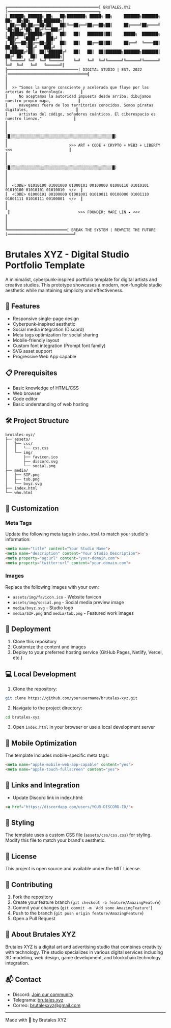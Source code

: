 
```
╔════════════════════════════════════════[ BRUTALES.XYZ ]════════════════════════════════════════╗
║ ██████╗ ██████╗ ██╗   ██╗████████╗ █████╗ ██╗     ███████╗███████╗    ██╗  ██╗██╗   ██╗███████╗║
║ ██╔══██╗██╔══██╗██║   ██║╚══██╔══╝██╔══██╗██║     ██╔════╝██╔════╝    ╚██╗██╔╝╚██╗ ██╔╝╚══███╔╝║
║ ██████╔╝██████╔╝██║   ██║   ██║   ███████║██║     █████╗  ███████╗     ╚███╔╝  ╚████╔╝   ███╔╝ ║
║ ██╔══██╗██╔══██╗██║   ██║   ██║   ██╔══██║██║     ██╔══╝  ╚════██║     ██╔██╗   ╚██╔╝   ███╔╝  ║
║ ██████╔╝██║  ██║╚██████╔╝   ██║   ██║  ██║███████╗███████╗███████║    ██╔╝ ██╗   ██║   ███████╗║
║ ╚═════╝ ╚═╝  ╚═╝ ╚═════╝    ╚═╝   ╚═╝  ╚═╝╚══════╝╚══════╝╚══════╝    ╚═╝  ╚═╝   ╚═╝   ╚══════╝║
╠═══════════════════════════════[ DIGITAL STUDIO | EST. 2022 ]═══════════════════════════════════╣
║                                                                                                ║
║  >> "Somos la sangre consciente y acelerada que fluye por las arterias de la tecnología.       ║
║     No aceptamos la autoridad impuesta desde arriba; dibujamos nuestro propio mapa,            ║
║     navegamos fuera de los territorios conocidos. Somos piratas digitales,                     ║
║     artistas del código, soñadores cuánticos. El ciberespacio es nuestro lienzo."              ║
║                                                                                                ║
║                        [█░░░░░░░░░░░░░░░░░░░░░░░░░░░░░░░░░░░░░░░░░░░░░█]                       ║
║                           >>> ART + CODE + CRYPTO + WEB3 + LIBERTY <<<                         ║
║                                                                                                ║
║                        [█░░░░░░░░░░░░░░░░░░░░░░░░░░░░░░░░░░░░░░░░░░░░░█]                       ║
║                                                                                                ║
║  <CODE> 01010100 01001000 01000101 00100000 01000110 01010101 01010100 01010101 01010010  </>  ║
║  <CODE> 01000101 00100000 01001001 01010011 00100000 01001110 01001111 01010111 00100001  </>  ║
║                                                                                                ║
 ║                              >>> FOUNDER: MARI LIN ★ <<<                                    ║ 
║                                                                                                ║
╚══════════════════════════[ BREAK THE SYSTEM | REWRITE THE FUTURE ]═════════════════════════════╝
```

# Brutales XYZ - Digital Studio Portfolio Template

A minimalist, cyberpunk-inspired portfolio template for digital artists and creative studios. This prototype showcases a modern, non-fungible studio aesthetic while maintaining simplicity and effectiveness.

## 🚀 Features

- Responsive single-page design
- Cyberpunk-inspired aesthetic
- Social media integration (Discord)
- Meta tags optimization for social sharing
- Mobile-friendly layout
- Custom font integration (Prompt font family)
- SVG asset support
- Progressive Web App capable

## 📋 Prerequisites

- Basic knowledge of HTML/CSS
- Web browser
- Code editor
- Basic understanding of web hosting

## 🛠 Project Structure

```
brutales-xyz/
├── assets/
│   ├── css/
│   │   └── css.css
│   └── img/
│       ├── favicon.ico
│       ├── discord.svg
│       └── social.png
├── media/
│   ├── SIF.png
│   ├── tob.png
│   └── bxyz.svg
├── index.html
└── who.html
```

## 🎨 Customization

### Meta Tags
Update the following meta tags in `index.html` to match your studio's information:

```html
<meta name="title" content="Your Studio Name">
<meta name="description" content="Your Studio Description">
<meta property="og:url" content="your-domain.com">
<meta property="twitter:url" content="your-domain.com">
```

### Images
Replace the following images with your own:
- `assets/img/favicon.ico` - Website favicon
- `assets/img/social.png` - Social media preview image
- `media/bxyz.svg` - Studio logo
- `media/SIF.png` and `media/tob.png` - Featured work images

## 🚀 Deployment

1. Clone this repository
2. Customize the content and images
3. Deploy to your preferred hosting service (GitHub Pages, Netlify, Vercel, etc.)

## 💻 Local Development

1. Clone the repository:
```bash
git clone https://github.com/yourusername/brutales-xyz.git
```

2. Navigate to the project directory:
```bash
cd brutales-xyz
```

3. Open `index.html` in your browser or use a local development server

## 📱 Mobile Optimization

The template includes mobile-specific meta tags:
```html
<meta name="apple-mobile-web-app-capable" content="yes">
<meta name="apple-touch-fullscreen" content="yes">
```

## 🔗 Links and Integration

- Update Discord link in index.html:
```html
<a href="https://discordapp.com/users/YOUR-DISCORD-ID/">
```

## 🎨 Styling

The template uses a custom CSS file (`assets/css/css.css`) for styling. Modify this file to match your brand's aesthetic.

## 📝 License

This project is open source and available under the MIT License.

## 🤝 Contributing

1. Fork the repository
2. Create your feature branch (`git checkout -b feature/AmazingFeature`)
3. Commit your changes (`git commit -m 'Add some AmazingFeature'`)
4. Push to the branch (`git push origin feature/AmazingFeature`)
5. Open a Pull Request

## 💫 About Brutales XYZ

Brutales XYZ is a digital art and advertising studio that combines creativity with technology. The studio specializes in various digital services including 3D modeling, web design, game development, and blockchain technology integration.

## 📬 Contact

- Discord: [Join our community](https://discord.gg/7QXBhhFR)
- Telegrama: [brutales.xyz](t.me/brutalesxyz)
- Correo: brutalesxyz@gmail.com

---

Made with 💜 by Brutales XYZ
